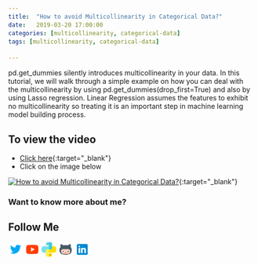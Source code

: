 ```yaml
---
title:  "How to avoid Multicollinearity in Categorical Data?"
date:   2019-03-20 17:00:00
categories: [multicollinearity, categorical-data]
tags: [multicollinearity, categorical-data]

---
```


pd.get_dummies silently introduces multicollinearity in your data. In this tutorial, we will walk through a simple example on how you can deal with the multicollinearity by using pd.get_dummies(drop_first=True) and also by using Lasso regression. Linear Regression assumes the features to exhibit no multicollinearity so treating it is an important step in machine learning model building process.


## To view the video
* [Click here](https://youtu.be/LDx-JXdiLWg){:target="_blank"}
* Click on the image below

[![How to avoid Multicollinearity in Categorical Data?](http://img.youtube.com/vi/LDx-JXdiLWg/0.jpg)](http://www.youtube.com/watch?v=LDx-JXdiLWg){:target="_blank"}

### Want to know more about me?
## Follow Me
<a href="https://twitter.com/_bhaveshbhatt" target="_blank"><img class="ai-subscribed-social-icon" src="/assets/images/tw.png" width="30"></a>
<a href="https://www.youtube.com/bhaveshbhatt8791/" target="_blank"><img class="ai-subscribed-social-icon" src="/assets/images/ytb.png" width="30"></a>
<a href="https://www.youtube.com/PythonTricks/" target="_blank"><img class="ai-subscribed-social-icon" src="/assets/images/python_logo.png" width="30"></a>
<a href="https://github.com/bhattbhavesh91" target="_blank"><img class="ai-subscribed-social-icon" src="/assets/images/gthb.png" width="30"></a>
<a href="https://www.linkedin.com/in/bhattbhavesh91/" target="_blank"><img class="ai-subscribed-social-icon" src="/assets/images/lnkdn.png" width="30"></a>
